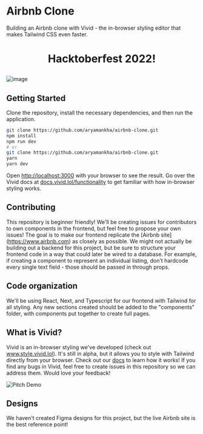 # Airbnb Clone

Building an Airbnb clone with Vivid - the in-browser styling editor that makes Tailwind CSS even faster. 

<h1>
  <p align="center" ><b>
   Hacktoberfest 2022!
    </b> </p>
</h1>

![image](https://user-images.githubusercontent.com/75615789/192692200-a4155b0d-bdc3-4a05-9747-ea7d2d6f665b.png)

## Getting Started

Clone the repository, install the necessary dependencies, and then run the application.

```bash
git clone https://github.com/aryamankha/airbnb-clone.git
npm install
npm run dev
# or
git clone https://github.com/aryamankha/airbnb-clone.git
yarn
yarn dev
```

Open [http://localhost:3000](http://localhost:3000) with your browser to see the result. Go over the Vivid docs at [docs.vivid.lol/functionality](https://docs.vivid.lol/functionality) to get familiar with how in-browser styling works.

## Contributing

This repository is beginner friendly! We'll be creating issues for contributors to own components in the frontend, but feel free to propose your own issues! The goal is to make our frontend replicate the [Airbnb site] (https://www.airbnb.com) as closely as possible. We might not actually be building out a backend for this project, but be sure to structure your frontend code in a way that could later be wired to a database. For example, if creating a component to represent an individual listing, don't hardcode every single text field - those should be passed in through props. 

## Code organization

We'll be using React, Next, and Typescript for our frontend with Tailwind for all styling. Any new sections created should be added to the "components" folder, with components put together to create full pages.

## What is Vivid?

Vivid is an in-browser styling we've developed (check out www.style.vivid.lol). It's still in alpha, but it allows you to style with Tailwind directly from your browser. Check out our [docs](https://docs.vivid.lol) to learn how it works! If you find any bugs in Vivid, feel free to create issues in this repository so we can address them. Would love your feedback!

![Pitch Demo](https://user-images.githubusercontent.com/62365335/195212355-23c3f95f-4eb0-4ee0-ad27-481284eb946c.gif)

## Designs

We haven't created Figma designs for this project, but the live Airbnb site is the best reference point!
